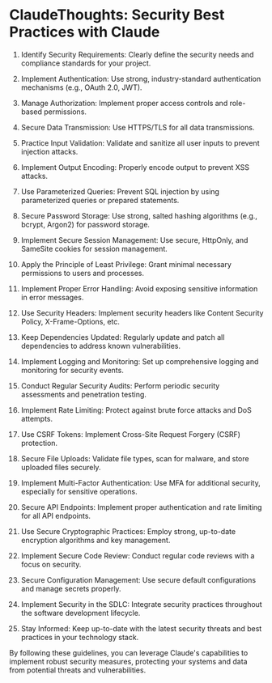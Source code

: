 # ClaudeThoughts: Security Best Practices with Claude

1. Identify Security Requirements: Clearly define the security needs and compliance standards for your project.

2. Implement Authentication: Use strong, industry-standard authentication mechanisms (e.g., OAuth 2.0, JWT).

3. Manage Authorization: Implement proper access controls and role-based permissions.

4. Secure Data Transmission: Use HTTPS/TLS for all data transmissions.

5. Practice Input Validation: Validate and sanitize all user inputs to prevent injection attacks.

6. Implement Output Encoding: Properly encode output to prevent XSS attacks.

7. Use Parameterized Queries: Prevent SQL injection by using parameterized queries or prepared statements.

8. Secure Password Storage: Use strong, salted hashing algorithms (e.g., bcrypt, Argon2) for password storage.

9. Implement Secure Session Management: Use secure, HttpOnly, and SameSite cookies for session management.

10. Apply the Principle of Least Privilege: Grant minimal necessary permissions to users and processes.

11. Implement Proper Error Handling: Avoid exposing sensitive information in error messages.

12. Use Security Headers: Implement security headers like Content Security Policy, X-Frame-Options, etc.

13. Keep Dependencies Updated: Regularly update and patch all dependencies to address known vulnerabilities.

14. Implement Logging and Monitoring: Set up comprehensive logging and monitoring for security events.

15. Conduct Regular Security Audits: Perform periodic security assessments and penetration testing.

16. Implement Rate Limiting: Protect against brute force attacks and DoS attempts.

17. Use CSRF Tokens: Implement Cross-Site Request Forgery (CSRF) protection.

18. Secure File Uploads: Validate file types, scan for malware, and store uploaded files securely.

19. Implement Multi-Factor Authentication: Use MFA for additional security, especially for sensitive operations.

20. Secure API Endpoints: Implement proper authentication and rate limiting for all API endpoints.

21. Use Secure Cryptographic Practices: Employ strong, up-to-date encryption algorithms and key management.

22. Implement Secure Code Review: Conduct regular code reviews with a focus on security.

23. Secure Configuration Management: Use secure default configurations and manage secrets properly.

24. Implement Security in the SDLC: Integrate security practices throughout the software development lifecycle.

25. Stay Informed: Keep up-to-date with the latest security threats and best practices in your technology stack.

By following these guidelines, you can leverage Claude's capabilities to implement robust security measures, protecting your systems and data from potential threats and vulnerabilities.
